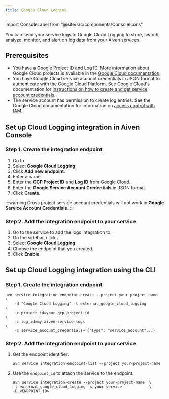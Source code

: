 ```yaml
---
title: Google Cloud Logging
---
```


import ConsoleLabel from "@site/src/components/ConsoleIcons"

You can send your service logs to Google Cloud Logging to store, search, analyze, monitor, and alert on log data from your Aiven services.

## Prerequisites

-   You have a Google Project ID and Log ID. More information about
    Google Cloud projects is available in the [Google Cloud
    documentation](https://cloud.google.com/resource-manager/docs/creating-managing-projects).
-   You have Google Cloud service account credentials in JSON format to
    authenticate with the Google Cloud Platform. See Google Cloud's
    documentation for [instructions on how to create and get service
    account
    credentials](https://developers.google.com/workspace/guides/create-credentials).
-   The service account has permission to create log entries. See the
    Google Cloud documentation for information on [access control with
    IAM](https://cloud.google.com/logging/docs/access-control).

## Set up Cloud Logging integration in Aiven Console

### Step 1. Create the integration endpoint

1.  Go to <ConsoleLabel name="integration endpoints"/>.
2.  Select **Google Cloud Logging**.
3.  Click **Add new endpoint**.
4.  Enter a name.
5.  Enter the **GCP Project ID** and **Log ID** from Google Cloud.
6.  Enter the **Google Service Account Credentials** in JSON format.
7.  Click **Create**.

:::warning
Cross project service account credentials will not work in **Google Service Account Credentials**.
:::

### Step 2. Add the integration endpoint to your service

1.  Go to the service to add the logs integration to.
2.  On the sidebar, click <ConsoleLabel name="integrations"/>.
3.  Select **Google Cloud Logging**.
4.  Choose the endpoint that you created.
5.  Click **Enable**.

## Set up Cloud Logging integration using the CLI

### Step 1. Create the integration endpoint

```
avn service integration-endpoint-create --project your-project-name         \
    -d "Google Cloud Logging" -t external_google_cloud_logging              \
    -c project_id=your-gcp-project-id                                       \
    -c log_id=my-aiven-service-logs                                         \
    -c service_account_credentials='{"type": "service_account"...}
```

### Step 2. Add the integration endpoint to your service

1.  Get the endpoint identifier:

    ```shell
    avn service integration-endpoint-list --project your-project-name
    ```

2.  Use the `endpoint_id` to attach the service to the endpoint:

    ```shell
    avn service integration-create --project your-project-name  \
    -t external_google_cloud_logging -s your-service            \
    -D <ENDPOINT_ID>
    ```
